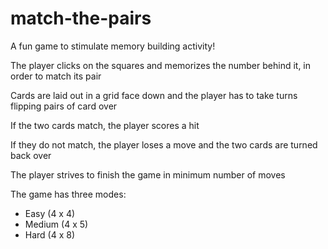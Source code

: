 # match-the-pairs

A fun game to stimulate memory building activity!

The player clicks on the squares and memorizes the number behind it, in order to match its pair 

Cards are laid out in a grid face down and the player has to take turns flipping pairs of card over

If the two cards match, the player scores a hit

If they do not match, the player loses a move and the two cards are turned back over

The player strives to finish the game in minimum number of moves

The game has three modes:
- Easy (4 x 4)
- Medium (4 x 5)
- Hard (4 x 8)
